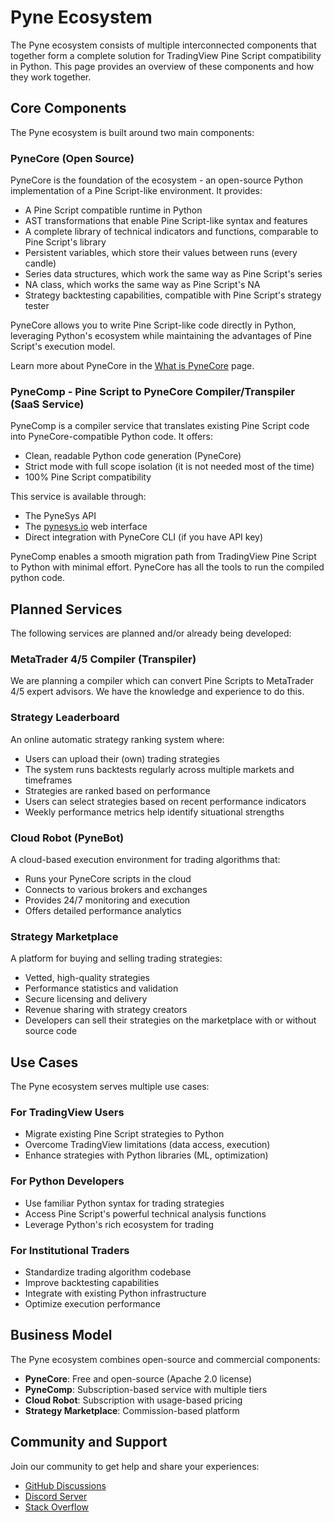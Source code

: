 <!--
---
weight: 102
title: "Pyne Ecosystem"
description: "Overview of the complete Pyne ecosystem and how its components work together"
icon: "lan"
date: "2025-03-31"
lastmod: "2025-03-31"
draft: false
toc: true
categories: ["Overview", "Ecosystem"]
tags: ["ecosystem", "pynecomp", "pynecore", "services", "business-model", "community"]
---
-->

# Pyne Ecosystem

The Pyne ecosystem consists of multiple interconnected components that together form a complete solution for TradingView
Pine Script compatibility in Python. This page provides an overview of these components and how they work together.

## Core Components

The Pyne ecosystem is built around two main components:

### PyneCore (Open Source)

PyneCore is the foundation of the ecosystem - an open-source Python implementation of a Pine Script-like environment. It
provides:

- A Pine Script compatible runtime in Python
- AST transformations that enable Pine Script-like syntax and features
- A complete library of technical indicators and functions, comparable to Pine Script's library
- Persistent variables, which store their values between runs (every candle)
- Series data structures, which work the same way as Pine Script's series
- NA class, which works the same way as Pine Script's NA
- Strategy backtesting capabilities, compatible with Pine Script's strategy tester

PyneCore allows you to write Pine Script-like code directly in Python, leveraging Python's ecosystem while maintaining
the advantages of Pine Script's execution model.

Learn more about PyneCore in the [What is PyneCore](/docs/overview/what-is-pynecore/) page.

### PyneComp - Pine Script to PyneCore Compiler/Transpiler (SaaS Service)

PyneComp is a compiler service that translates existing Pine Script code into PyneCore-compatible Python code. It
offers:

- Clean, readable Python code generation (PyneCore)
- Strict mode with full scope isolation (it is not needed most of the time)
- 100% Pine Script compatibility

This service is available through:

- The PyneSys API
- The [pynesys.io](https://pynesys.io) web interface
- Direct integration with PyneCore CLI (if you have API key)

PyneComp enables a smooth migration path from TradingView Pine Script to Python with minimal effort. PyneCore has all
the tools to run the compiled python code.

## Planned Services

The following services are planned and/or already being developed:

### MetaTrader 4/5 Compiler (Transpiler)

We are planning a compiler which can convert Pine Scripts to MetaTrader 4/5 expert advisors. We have the knowledge and
experience to do this.

### Strategy Leaderboard

An online automatic strategy ranking system where:

- Users can upload their (own) trading strategies
- The system runs backtests regularly across multiple markets and timeframes
- Strategies are ranked based on performance
- Users can select strategies based on recent performance indicators
- Weekly performance metrics help identify situational strengths

### Cloud Robot (PyneBot)

A cloud-based execution environment for trading algorithms that:

- Runs your PyneCore scripts in the cloud
- Connects to various brokers and exchanges
- Provides 24/7 monitoring and execution
- Offers detailed performance analytics

### Strategy Marketplace

A platform for buying and selling trading strategies:

- Vetted, high-quality strategies
- Performance statistics and validation
- Secure licensing and delivery
- Revenue sharing with strategy creators
- Developers can sell their strategies on the marketplace with or without source code

## Use Cases

The Pyne ecosystem serves multiple use cases:

### For TradingView Users

- Migrate existing Pine Script strategies to Python
- Overcome TradingView limitations (data access, execution)
- Enhance strategies with Python libraries (ML, optimization)

### For Python Developers

- Use familiar Python syntax for trading strategies
- Access Pine Script's powerful technical analysis functions
- Leverage Python's rich ecosystem for trading

### For Institutional Traders

- Standardize trading algorithm codebase
- Improve backtesting capabilities
- Integrate with existing Python infrastructure
- Optimize execution performance

## Business Model

The Pyne ecosystem combines open-source and commercial components:

- **PyneCore**: Free and open-source (Apache 2.0 license)
- **PyneComp**: Subscription-based service with multiple tiers
- **Cloud Robot**: Subscription with usage-based pricing
- **Strategy Marketplace**: Commission-based platform

## Community and Support

Join our community to get help and share your experiences:

- [GitHub Discussions](https://github.com/PyneSys/pynecore/discussions)
- [Discord Server](https://discord.com/invite/jegnhtq6gy)
- [Stack Overflow](https://stackoverflow.com/questions/tagged/pynecore)

